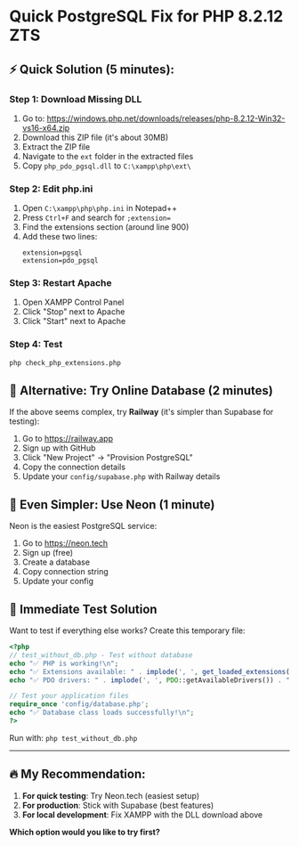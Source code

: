 # Quick PostgreSQL Fix for PHP 8.2.12 ZTS

## ⚡ Quick Solution (5 minutes):

### Step 1: Download Missing DLL

1. Go to: https://windows.php.net/downloads/releases/php-8.2.12-Win32-vs16-x64.zip
2. Download this ZIP file (it's about 30MB)
3. Extract the ZIP file
4. Navigate to the `ext` folder in the extracted files
5. Copy `php_pdo_pgsql.dll` to `C:\xampp\php\ext\`

### Step 2: Edit php.ini

1. Open `C:\xampp\php\php.ini` in Notepad++
2. Press `Ctrl+F` and search for `;extension=`
3. Find the extensions section (around line 900)
4. Add these two lines:
   ```
   extension=pgsql
   extension=pdo_pgsql
   ```

### Step 3: Restart Apache

1. Open XAMPP Control Panel
2. Click "Stop" next to Apache
3. Click "Start" next to Apache

### Step 4: Test

```bash
php check_php_extensions.php
```

## 🚀 Alternative: Try Online Database (2 minutes)

If the above seems complex, try **Railway** (it's simpler than Supabase for testing):

1. Go to https://railway.app
2. Sign up with GitHub
3. Click "New Project" → "Provision PostgreSQL"
4. Copy the connection details
5. Update your `config/supabase.php` with Railway details

## 📱 Even Simpler: Use Neon (1 minute)

Neon is the easiest PostgreSQL service:

1. Go to https://neon.tech
2. Sign up (free)
3. Create a database
4. Copy connection string
5. Update your config

## 🎯 Immediate Test Solution

Want to test if everything else works? Create this temporary file:

```php
<?php
// test_without_db.php - Test without database
echo "✅ PHP is working!\n";
echo "✅ Extensions available: " . implode(', ', get_loaded_extensions()) . "\n";
echo "✅ PDO drivers: " . implode(', ', PDO::getAvailableDrivers()) . "\n";

// Test your application files
require_once 'config/database.php';
echo "✅ Database class loads successfully!\n";
?>
```

Run with: `php test_without_db.php`

---

## 🔥 My Recommendation:

1. **For quick testing**: Try Neon.tech (easiest setup)
2. **For production**: Stick with Supabase (best features)
3. **For local development**: Fix XAMPP with the DLL download above

**Which option would you like to try first?**
